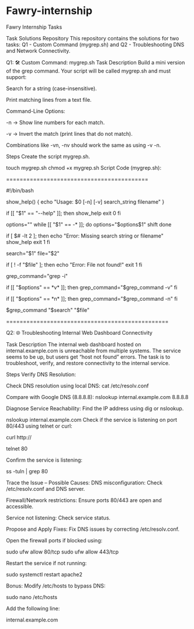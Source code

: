 
# Fawry-internship
Fawry Internship Tasks

Task Solutions Repository
This repository contains the solutions for two tasks: Q1 - Custom Command (mygrep.sh) and Q2 - Troubleshooting DNS and Network Connectivity.

Q1: 🛠️ Custom Command: mygrep.sh
Task Description
Build a mini version of the grep command. Your script will be called mygrep.sh and must support:

Search for a string (case-insensitive).

Print matching lines from a text file.

Command-Line Options:

-n → Show line numbers for each match.

-v → Invert the match (print lines that do not match).

Combinations like -vn, -nv should work the same as using -v -n.

Steps
Create the script mygrep.sh.

touch mygrep.sh
chmod +x mygrep.sh
Script Code (mygrep.sh):

==========================================

#!/bin/bash

show_help() {
    echo "Usage: $0 [-n] [-v] search_string filename"
}

if [[ "$1" == "--help" ]]; then
    show_help
    exit 0
fi

options=""
while [[ "$1" == -* ]]; do
    options="$options$1"
    shift
done

if [ $# -lt 2 ]; then
    echo "Error: Missing search string or filename"
    show_help
    exit 1
fi

search="$1"
file="$2"

if [ ! -f "$file" ]; then
    echo "Error: File not found!"
    exit 1
fi

grep_command="grep -i"

if [[ "$options" == *v* ]]; then
    grep_command="$grep_command -v"
fi

if [[ "$options" == *n* ]]; then
    grep_command="$grep_command -n"
fi

$grep_command "$search" "$file"

================================================

Q2: 🌐 Troubleshooting Internal Web Dashboard Connectivity

Task Description
The internal web dashboard hosted on internal.example.com is unreachable from multiple systems. The service seems to be up, but users get “host not found” errors. The task is to troubleshoot, verify, and restore connectivity to the internal service.

Steps
Verify DNS Resolution:


Check DNS resolution using local DNS:
cat /etc/resolv.conf


Compare with Google DNS (8.8.8.8):
nslookup internal.example.com 8.8.8.8


Diagnose Service Reachability:
Find the IP address using dig or nslookup.


nslookup internal.example.com
Check if the service is listening on port 80/443 using telnet or curl:


curl http://<resolved-ip>


telnet <resolved-ip> 80


Confirm the service is listening:


ss -tuln | grep 80


Trace the Issue – Possible Causes:
DNS misconfiguration: Check /etc/resolv.conf and DNS server.

Firewall/Network restrictions: Ensure ports 80/443 are open and accessible.

Service not listening: Check service status.

Propose and Apply Fixes:
Fix DNS issues by correcting /etc/resolv.conf.

Open the firewall ports if blocked using:

sudo ufw allow 80/tcp
sudo ufw allow 443/tcp


Restart the service if not running:

sudo systemctl restart apache2


Bonus:
Modify /etc/hosts to bypass DNS:

sudo nano /etc/hosts

Add the following line:

<resolved-ip> internal.example.com



